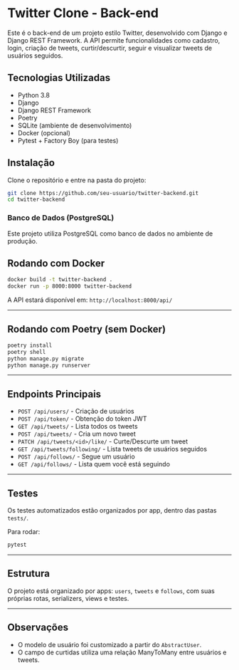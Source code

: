 # Twitter Clone - Back-end

Este é o back-end de um projeto estilo Twitter, desenvolvido com Django e Django REST Framework. A API permite funcionalidades como cadastro, login, criação de tweets, curtir/descurtir, seguir e visualizar tweets de usuários seguidos.

## Tecnologias Utilizadas

- Python 3.8
- Django
- Django REST Framework
- Poetry
- SQLite (ambiente de desenvolvimento)
- Docker (opcional)
- Pytest + Factory Boy (para testes)

## Instalação

Clone o repositório e entre na pasta do projeto:

```bash
git clone https://github.com/seu-usuario/twitter-backend.git
cd twitter-backend
```

### Banco de Dados (PostgreSQL)

Este projeto utiliza PostgreSQL como banco de dados no ambiente de produção.

## Rodando com Docker

```bash
docker build -t twitter-backend .
docker run -p 8000:8000 twitter-backend
```

A API estará disponível em: `http://localhost:8000/api/`

---

## Rodando com Poetry (sem Docker)

```bash
poetry install
poetry shell
python manage.py migrate
python manage.py runserver
```

---

## Endpoints Principais

- `POST /api/users/` - Criação de usuários
- `POST /api/token/` - Obtenção do token JWT
- `GET /api/tweets/` - Lista todos os tweets
- `POST /api/tweets/` - Cria um novo tweet
- `PATCH /api/tweets/<id>/like/` - Curte/Descurte um tweet
- `GET /api/tweets/following/` - Lista tweets de usuários seguidos
- `POST /api/follows/` - Segue um usuário
- `GET /api/follows/` - Lista quem você está seguindo

---

## Testes

Os testes automatizados estão organizados por app, dentro das pastas `tests/`.

Para rodar:

```bash
pytest
```

---

## Estrutura

O projeto está organizado por apps: `users`, `tweets` e `follows`, com suas próprias rotas, serializers, views e testes.

---

## Observações

- O modelo de usuário foi customizado a partir do `AbstractUser`.
- O campo de curtidas utiliza uma relação ManyToMany entre usuários e tweets.
